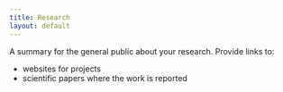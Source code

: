 ```yaml
---
title: Research
layout: default
---
```


A summary for the general public about your research.
Provide links to:
- websites for projects
- scientific papers where the work is reported

